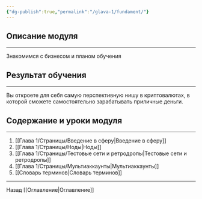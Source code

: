 ```yaml
---
{"dg-publish":true,"permalink":"/glava-1/fundament/"}
---
```


## Описание модуля
---
Знакомимся с бизнесом и планом обучения

## Результат обучения
---
Вы откроете для себя самую перспективную нишу в криптовалютах, в которой сможете самостоятельно зарабатывать приличные деньги.

## Содержание и уроки модуля
---
1. [[Глава 1/Страницы/Введение в сферу\|Введение в сферу]]
2. [[Глава 1/Страницы/Ноды\|Ноды]]
3. [[Глава 1/Страницы/Тестовые сети и ретродропы\|Тестовые сети и ретродропы]]
4. [[Глава 1/Страницы/Мультиаккаунты\|Мультиаккаунты]]
5. [[Словарь терминов\|Словарь терминов]]

---

Назад [[Оглавление\|Оглавление]]